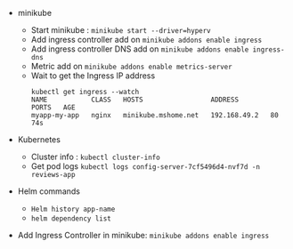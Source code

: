 
* minikube
  - Start minikube : ```minikube start --driver=hyperv```
  - Add ingress controller add on ```minikube addons enable ingress```
  - Add ingress controller DNS add on ```minikube addons enable ingress-dns```
  - Metric add on ```minikube addons enable metrics-server```
  - Wait to get the Ingress IP address
    ```
    kubectl get ingress --watch
    NAME           CLASS   HOSTS                 ADDRESS        PORTS   AGE
    myapp-my-app   nginx   minikube.mshome.net   192.168.49.2   80      74s
    ```

* Kubernetes
  - Cluster info : ```kubectl cluster-info```
  - Get pod logs ```kubectl logs config-server-7cf5496d4-nvf7d -n reviews-app```    


* Helm commands
   -  ```Helm history app-name```
   -  ```helm dependency list```

* Add Ingress Controller in minikube: ```minikube addons enable ingress```



